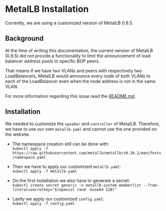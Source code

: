 # MetalLB Installation
Currently, we are using a customized version of MetalLB 0.9.5.

## Background
At the time of writing this documentation, the current version of MetalLB (0.9.5) did not provide a functionality to limit the announcement of load balancer address pools to specific BGP peers.

That means if we have two VLANs and peers with respectively two LoadBalancers, MetalLB would announce every node of both VLANs to each of the LoadBalancer even when the node address is not in the same VLAN.

For more information regarding this issue read the [README.md](README.md).

## Installation
We needed to customize the `speaker` and `controller` of MetalLB.
Therefore, we have to use our own `metallb.yaml` and cannot use the one provided on the website.

- The namespace creation still can be done with:\
`kubectl apply -f https://raw.githubusercontent.com/metallb/metallb/v0.10.2/manifests/namespace.yaml`

- Then we have to apply our customized `metallb.yaml`:\
`kubectl apply -f metallb.yaml`

- On the first installation we also have to generate a secret:\
`kubectl create secret generic -n metallb-system memberlist --from-literal=secretkey="$(openssl rand -base64 128)"`

- Lastly we apply our customized `config.yaml`:\
`kubectl apply -f config.yaml`
